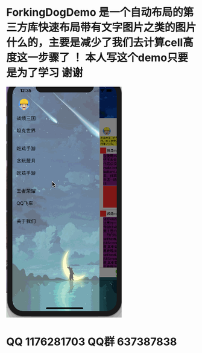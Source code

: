 # ForkingDogDemo 是一个自动布局的第三方库快速布局带有文字图片之类的图片什么的，主要是减少了我们去计算cell高度这一步骤了 ！ 本人写这个demo只要是为了学习 谢谢
![ForkingDogDemo](forkingDogDemo.gif)
# QQ 1176281703  QQ群 637387838

